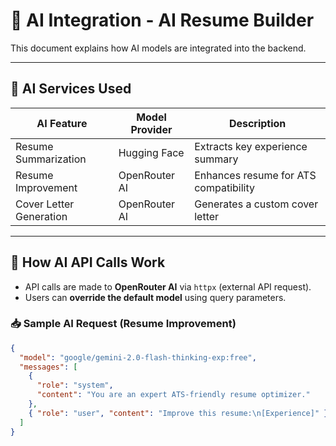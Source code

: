 # 🤖 AI Integration - AI Resume Builder

This document explains how AI models are integrated into the backend.

---

## **📌 AI Services Used**

| AI Feature              | Model Provider | Description                           |
| ----------------------- | -------------- | ------------------------------------- |
| Resume Summarization    | Hugging Face   | Extracts key experience summary       |
| Resume Improvement      | OpenRouter AI  | Enhances resume for ATS compatibility |
| Cover Letter Generation | OpenRouter AI  | Generates a custom cover letter       |

---

## **🔧 How AI API Calls Work**

- API calls are made to **OpenRouter AI** via `httpx` (external API request).
- Users can **override the default model** using query parameters.

### **📥 Sample AI Request (Resume Improvement)**

```json
{
  "model": "google/gemini-2.0-flash-thinking-exp:free",
  "messages": [
    {
      "role": "system",
      "content": "You are an expert ATS-friendly resume optimizer."
    },
    { "role": "user", "content": "Improve this resume:\n[Experience]" }
  ]
}
```

